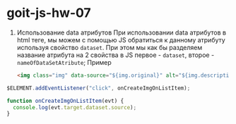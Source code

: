 # goit-js-hw-07

1. Использование data атрибутов
   При использовании data атрибутов в html теге, мы можем с помощью JS обратиться к данному атрибуту используя свойство `dataset`. При этом мы как бы разделяем название атрибута на 2 свойства в JS первое - `dataset`, второе - `nameOfDataSetAtribute`;
   Пример

   ```html
   <img class="img" data-source="${img.original}" alt="${img.description}" />
   ```

```js
$ELEMENT.addEventListener("click", onCreateImgOnListItem);

function onCreateImgOnListItem(evt) {
  console.log(evt.target.dataset.source);
}
```
